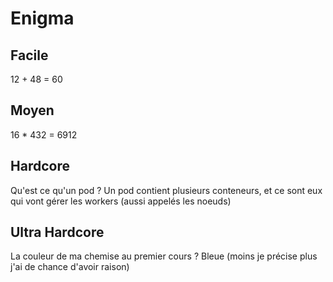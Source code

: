 # Enigma

## Facile
12 + 48 = 60

## Moyen 
16 * 432 = 6912

## Hardcore
Qu'est ce qu'un pod ?
Un pod contient plusieurs conteneurs, et ce sont eux qui vont gérer les workers (aussi appelés les noeuds) 

## Ultra Hardcore
La couleur de ma chemise au premier cours ?
Bleue (moins je précise plus j'ai de chance d'avoir raison)
